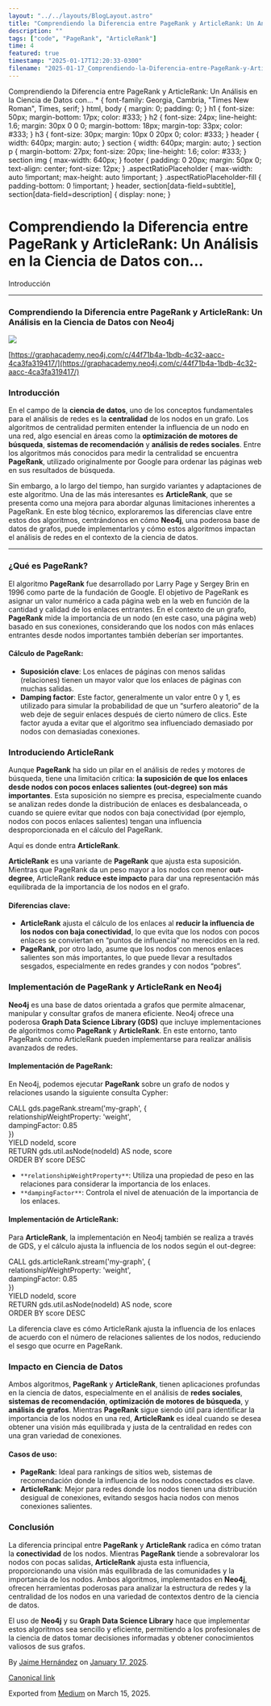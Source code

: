 ```yaml
---
layout: "../../layouts/BlogLayout.astro"
title: "Comprendiendo la Diferencia entre PageRank y ArticleRank: Un Análisis en la Ciencia de Datos"
description: ""
tags: ["code", "PageRank", "ArticleRank"]
time: 4
featured: true
timestamp: "2025-01-17T12:20:33-0300"
filename: "2025-01-17_Comprendiendo-la-Diferencia-entre-PageRank-y-ArticleRank--Un-An-lisis-en-la-Ciencia-de-Datos-con--e32c9f519d0b"
---
```


Comprendiendo la Diferencia entre PageRank y ArticleRank: Un Análisis en la Ciencia de Datos con… \* { font-family: Georgia, Cambria, "Times New Roman", Times, serif; } html, body { margin: 0; padding: 0; } h1 { font-size: 50px; margin-bottom: 17px; color: #333; } h2 { font-size: 24px; line-height: 1.6; margin: 30px 0 0 0; margin-bottom: 18px; margin-top: 33px; color: #333; } h3 { font-size: 30px; margin: 10px 0 20px 0; color: #333; } header { width: 640px; margin: auto; } section { width: 640px; margin: auto; } section p { margin-bottom: 27px; font-size: 20px; line-height: 1.6; color: #333; } section img { max-width: 640px; } footer { padding: 0 20px; margin: 50px 0; text-align: center; font-size: 12px; } .aspectRatioPlaceholder { max-width: auto !important; max-height: auto !important; } .aspectRatioPlaceholder-fill { padding-bottom: 0 !important; } header, section\[data-field=subtitle\], section\[data-field=description\] { display: none; }

Comprendiendo la Diferencia entre PageRank y ArticleRank: Un Análisis en la Ciencia de Datos con…
=================================================================================================

Introducción

* * *

### Comprendiendo la Diferencia entre PageRank y ArticleRank: Un Análisis en la Ciencia de Datos con Neo4j

![](https://cdn-images-1.medium.com/max/800/1*QKqz1Y9pAnDAPCojsKmAbg.png)

[https://graphacademy.neo4j.com/c/44f71b4a-1bdb-4c32-aacc-4ca3fa319417/](https://graphacademy.neo4j.com/c/44f71b4a-1bdb-4c32-aacc-4ca3fa319417/)

### Introducción

En el campo de la **ciencia de datos**, uno de los conceptos fundamentales para el análisis de redes es la **centralidad** de los nodos en un grafo. Los algoritmos de centralidad permiten entender la influencia de un nodo en una red, algo esencial en áreas como la **optimización de motores de búsqueda**, **sistemas de recomendación** y **análisis de redes sociales**. Entre los algoritmos más conocidos para medir la centralidad se encuentra **PageRank**, utilizado originalmente por Google para ordenar las páginas web en sus resultados de búsqueda.

Sin embargo, a lo largo del tiempo, han surgido variantes y adaptaciones de este algoritmo. Una de las más interesantes es **ArticleRank**, que se presenta como una mejora para abordar algunas limitaciones inherentes a PageRank. En este blog técnico, exploraremos las diferencias clave entre estos dos algoritmos, centrándonos en cómo **Neo4j**, una poderosa base de datos de grafos, puede implementarlos y cómo estos algoritmos impactan el análisis de redes en el contexto de la ciencia de datos.

* * *

### ¿Qué es PageRank?

El algoritmo **PageRank** fue desarrollado por Larry Page y Sergey Brin en 1996 como parte de la fundación de Google. El objetivo de PageRank es asignar un valor numérico a cada página web en la web en función de la cantidad y calidad de los enlaces entrantes. En el contexto de un grafo, **PageRank** mide la importancia de un nodo (en este caso, una página web) basado en sus conexiones, considerando que los nodos con más enlaces entrantes desde nodos importantes también deberían ser importantes.

#### Cálculo de PageRank:

*   **Suposición clave**: Los enlaces de páginas con menos salidas (relaciones) tienen un mayor valor que los enlaces de páginas con muchas salidas.
*   **Damping factor**: Este factor, generalmente un valor entre 0 y 1, es utilizado para simular la probabilidad de que un “surfero aleatorio” de la web deje de seguir enlaces después de cierto número de clics. Este factor ayuda a evitar que el algoritmo sea influenciado demasiado por nodos con demasiadas conexiones.

### Introduciendo ArticleRank

Aunque **PageRank** ha sido un pilar en el análisis de redes y motores de búsqueda, tiene una limitación crítica: **la suposición de que los enlaces desde nodos con pocos enlaces salientes (out-degree) son más importantes**. Esta suposición no siempre es precisa, especialmente cuando se analizan redes donde la distribución de enlaces es desbalanceada, o cuando se quiere evitar que nodos con baja conectividad (por ejemplo, nodos con pocos enlaces salientes) tengan una influencia desproporcionada en el cálculo del PageRank.

Aquí es donde entra **ArticleRank**.

**ArticleRank** es una variante de **PageRank** que ajusta esta suposición. Mientras que PageRank da un peso mayor a los nodos con menor **out-degree**, ArticleRank **reduce este impacto** para dar una representación más equilibrada de la importancia de los nodos en el grafo.

#### Diferencias clave:

*   **ArticleRank** ajusta el cálculo de los enlaces al **reducir la influencia de los nodos con baja conectividad**, lo que evita que los nodos con pocos enlaces se conviertan en “puntos de influencia” no merecidos en la red.
*   **PageRank**, por otro lado, asume que los nodos con menos enlaces salientes son más importantes, lo que puede llevar a resultados sesgados, especialmente en redes grandes y con nodos “pobres”.

### Implementación de PageRank y ArticleRank en Neo4j

**Neo4j** es una base de datos orientada a grafos que permite almacenar, manipular y consultar grafos de manera eficiente. Neo4j ofrece una poderosa **Graph Data Science Library (GDS)** que incluye implementaciones de algoritmos como **PageRank** y **ArticleRank**. En este entorno, tanto PageRank como ArticleRank pueden implementarse para realizar análisis avanzados de redes.

#### Implementación de PageRank:

En Neo4j, podemos ejecutar **PageRank** sobre un grafo de nodos y relaciones usando la siguiente consulta Cypher:

CALL gds.pageRank.stream('my-graph', {  
  relationshipWeightProperty: 'weight',  
  dampingFactor: 0.85  
})  
YIELD nodeId, score  
RETURN gds.util.asNode(nodeId) AS node, score  
ORDER BY score DESC

*   `**relationshipWeightProperty**`: Utiliza una propiedad de peso en las relaciones para considerar la importancia de los enlaces.
*   `**dampingFactor**`: Controla el nivel de atenuación de la importancia de los enlaces.

#### Implementación de ArticleRank:

Para **ArticleRank**, la implementación en Neo4j también se realiza a través de GDS, y el cálculo ajusta la influencia de los nodos según el out-degree:

CALL gds.articleRank.stream('my-graph', {  
  relationshipWeightProperty: 'weight',  
  dampingFactor: 0.85  
})  
YIELD nodeId, score  
RETURN gds.util.asNode(nodeId) AS node, score  
ORDER BY score DESC

La diferencia clave es cómo ArticleRank ajusta la influencia de los enlaces de acuerdo con el número de relaciones salientes de los nodos, reduciendo el sesgo que ocurre en PageRank.

### Impacto en Ciencia de Datos

Ambos algoritmos, **PageRank** y **ArticleRank**, tienen aplicaciones profundas en la ciencia de datos, especialmente en el análisis de **redes sociales**, **sistemas de recomendación**, **optimización de motores de búsqueda**, y **análisis de grafos**. Mientras **PageRank** sigue siendo útil para identificar la importancia de los nodos en una red, **ArticleRank** es ideal cuando se desea obtener una visión más equilibrada y justa de la centralidad en redes con una gran variedad de conexiones.

#### Casos de uso:

*   **PageRank**: Ideal para rankings de sitios web, sistemas de recomendación donde la influencia de los nodos conectados es clave.
*   **ArticleRank**: Mejor para redes donde los nodos tienen una distribución desigual de conexiones, evitando sesgos hacia nodos con menos conexiones salientes.

### Conclusión

La diferencia principal entre **PageRank** y **ArticleRank** radica en cómo tratan la **conectividad** de los nodos. Mientras **PageRank** tiende a sobrevalorar los nodos con pocas salidas, **ArticleRank** ajusta esta influencia, proporcionando una visión más equilibrada de las comunidades y la importancia de los nodos. Ambos algoritmos, implementados en **Neo4j**, ofrecen herramientas poderosas para analizar la estructura de redes y la centralidad de los nodos en una variedad de contextos dentro de la ciencia de datos.

El uso de **Neo4j** y su **Graph Data Science Library** hace que implementar estos algoritmos sea sencillo y eficiente, permitiendo a los profesionales de la ciencia de datos tomar decisiones informadas y obtener conocimientos valiosos de sus grafos.

By [Jaime Hernández](https://medium.com/@devjaime) on [January 17, 2025](https://medium.com/p/e32c9f519d0b).

[Canonical link](https://medium.com/@devjaime/comprendiendo-la-diferencia-entre-pagerank-y-articlerank-un-an%C3%A1lisis-en-la-ciencia-de-datos-con-e32c9f519d0b)

Exported from [Medium](https://medium.com) on March 15, 2025.